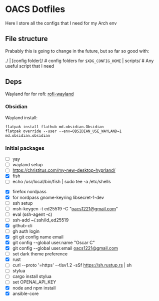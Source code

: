 # OACS Dotfiles

Here I store all the configs that I need for my Arch env

## File structure

Prabably this is going to change in the future, but so far so good with:

./
| [config folder]/ # config folders for `$XDG_CONFIG_HOME`
| scripts/ # Any useful script that I need

## Deps

Wayland for for rofi: [rofi-wayland](https://github.com/lbonn/rofi)

### Obsidian

Wayland install:

```
flatpak install flathub md.obsidian.Obsidian
flatpak override --user --env=OBSIDIAN_USE_WAYLAND=1 md.obsidian.obsidian
```

### Initial packages
- [ ] yay
- [ ] wayland setup
- [ ] https://christitus.com/my-new-desktop-hyprland/
- [x] fish
- [ ] echo /usr/local/bin/fish | sudo tee -a /etc/shells
<!-- chsh -s /usr/bin/fish -->
- [x] firefox nordpass
- [x] for nordpass gnome-keyring libsecret-1-dev
- [ ] ssh setup
- [ ] msh-keygen -t ed25519 -C "oacs1221@gmail.com"
- [ ] eval (ssh-agent -c)
- [ ] ssh-add ~/.ssh/id_ed25519
- [x] github-cli
- [ ] gh auth login
- [x] git  git config name email
- [x] git config --global user.name "Oscar C" 
- [x] git config --global user.email oacs1221@gmail.com
- [ ] set dark theme preference
- [x] rust
- [ ] curl --proto '=https' --tlsv1.2 -sSf https://sh.rustup.rs | sh
- [ ] stylua 
- [ ] cargo install stylua
- [ ] set OPENAI_API_KEY
- [x] node and npm install
- [x] ansible-core

